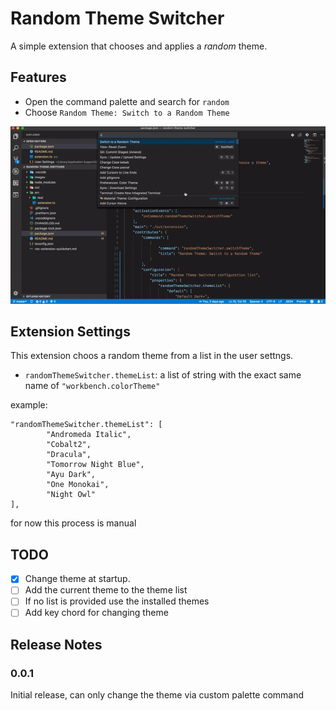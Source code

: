 # Random Theme Switcher

A simple extension that chooses and applies a *random* theme.

## Features

- Open the command palette and search for `random`
- Choose `Random Theme: Switch to a Random Theme`

![Change the current Theme](media/rtm.gif)

## Extension Settings

This extension choos a random theme from a list in the user settngs.

* `randomThemeSwitcher.themeList`: a list of string with the exact same name of `"workbench.colorTheme"`

example:

```
"randomThemeSwitcher.themeList": [
        "Andromeda Italic",
        "Cobalt2",
        "Dracula",
        "Tomorrow Night Blue",
        "Ayu Dark",
        "One Monokai",
        "Night Owl"
],
```

for now this process is manual

## TODO

- [x] Change theme at startup.
- [ ] Add the current theme to the theme list
- [ ] If no list is provided use the installed themes
- [ ] Add key chord for changing theme

## Release Notes

### 0.0.1

Initial release, can only change the theme via custom palette command
